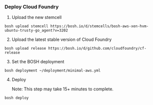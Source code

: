 ### Deploy Cloud Foundry

1. Upload the new stemcell
```
bosh upload stemcell https://bosh.io/d/stemcells/bosh-aws-xen-hvm-ubuntu-trusty-go_agent?v=3202
```

2. Upload the latest stable version of Cloud Foundry
```
bosh upload release https://bosh.io/d/github.com/cloudfoundry/cf-release
```

3. Set the BOSH deployment
```
bosh deployment ~/deployment/minimal-aws.yml
```

4. Deploy

    Note: This step may take 15+ minutes to complete.
```
bosh deploy
```
